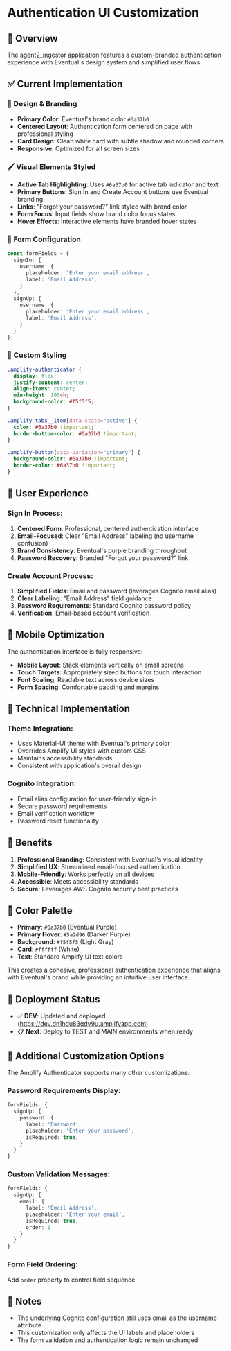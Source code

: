 # Authentication UI Customization

## 🎨 Overview

The agent2_ingestor application features a custom-branded authentication experience with Eventual's design system and simplified user flows.

## ✅ Current Implementation

### 🎯 Design & Branding
- **Primary Color**: Eventual's brand color `#6a37b0`
- **Centered Layout**: Authentication form centered on page with professional styling
- **Card Design**: Clean white card with subtle shadow and rounded corners
- **Responsive**: Optimized for all screen sizes

### 🖌️ Visual Elements Styled
- **Active Tab Highlighting**: Uses `#6a37b0` for active tab indicator and text
- **Primary Buttons**: Sign In and Create Account buttons use Eventual branding
- **Links**: "Forgot your password?" link styled with brand color
- **Form Focus**: Input fields show brand color focus states
- **Hover Effects**: Interactive elements have branded hover states

### 📝 Form Configuration
```typescript
const formFields = {
  signIn: {
    username: {
      placeholder: 'Enter your email address',
      label: 'Email Address',
    }
  },
  signUp: {
    username: {
      placeholder: 'Enter your email address',
      label: 'Email Address',
    }
  }
};
```

### 🎨 Custom Styling
```css
.amplify-authenticator {
  display: flex;
  justify-content: center;
  align-items: center;
  min-height: 100vh;
  background-color: #f5f5f5;
}

.amplify-tabs__item[data-state="active"] {
  color: #6a37b0 !important;
  border-bottom-color: #6a37b0 !important;
}

.amplify-button[data-variation="primary"] {
  background-color: #6a37b0 !important;
  border-color: #6a37b0 !important;
}
```

## 🎯 User Experience

### Sign In Process:
1. **Centered Form**: Professional, centered authentication interface
2. **Email-Focused**: Clear "Email Address" labeling (no username confusion)
3. **Brand Consistency**: Eventual's purple branding throughout
4. **Password Recovery**: Branded "Forgot your password?" link

### Create Account Process:
1. **Simplified Fields**: Email and password (leverages Cognito email alias)
2. **Clear Labeling**: "Email Address" field guidance
3. **Password Requirements**: Standard Cognito password policy
4. **Verification**: Email-based account verification

## 📱 Mobile Optimization

The authentication interface is fully responsive:
- **Mobile Layout**: Stack elements vertically on small screens
- **Touch Targets**: Appropriately sized buttons for touch interaction
- **Font Scaling**: Readable text across device sizes
- **Form Spacing**: Comfortable padding and margins

## 🔧 Technical Implementation

### Theme Integration:
- Uses Material-UI theme with Eventual's primary color
- Overrides Amplify UI styles with custom CSS
- Maintains accessibility standards
- Consistent with application's overall design

### Cognito Integration:
- Email alias configuration for user-friendly sign-in
- Secure password requirements
- Email verification workflow
- Password reset functionality

## 🚀 Benefits

1. **Professional Branding**: Consistent with Eventual's visual identity
2. **Simplified UX**: Streamlined email-focused authentication
3. **Mobile-Friendly**: Works perfectly on all devices
4. **Accessible**: Meets accessibility standards
5. **Secure**: Leverages AWS Cognito security best practices

## 🎨 Color Palette

- **Primary**: `#6a37b0` (Eventual Purple)
- **Primary Hover**: `#5a2d96` (Darker Purple)
- **Background**: `#f5f5f5` (Light Gray)
- **Card**: `#ffffff` (White)
- **Text**: Standard Amplify UI text colors

This creates a cohesive, professional authentication experience that aligns with Eventual's brand while providing an intuitive user interface.

## 🚀 Deployment Status

- ✅ **DEV**: Updated and deployed (https://dev.dn1hdu83qdv9u.amplifyapp.com)
- 📋 **Next**: Deploy to TEST and MAIN environments when ready

## 🔧 Additional Customization Options

The Amplify Authenticator supports many other customizations:

### Password Requirements Display:
```typescript
formFields: {
  signUp: {
    password: {
      label: 'Password',
      placeholder: 'Enter your password',
      isRequired: true,
    }
  }
}
```

### Custom Validation Messages:
```typescript
formFields: {
  signUp: {
    email: {
      label: 'Email Address',
      placeholder: 'Enter your email',
      isRequired: true,
      order: 1
    }
  }
}
```

### Form Field Ordering:
Add `order` property to control field sequence.

## 📝 Notes

- The underlying Cognito configuration still uses email as the username attribute
- This customization only affects the UI labels and placeholders
- The form validation and authentication logic remain unchanged
